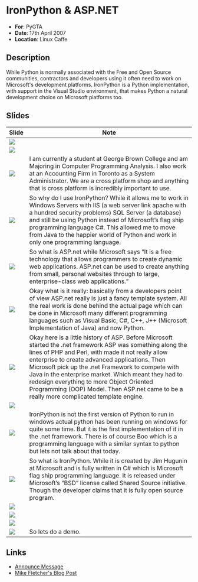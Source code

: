 # IronPython & ASP.NET

* **For**: PyGTA
* **Date**: 17th April 2007
* **Location**: Linux Caffe

## Description

While Python is normally associated with the Free and Open Source communities, contractors and developers using it often need to work on Microsoft's development platforms. IronPython is a Python implementation, with support in the Visual Studio environment, that makes Python a natural development choice on Microsoft platforms too.

## Slides

| Slide | Note |
| ----- | ---- |
| ![](slides/PyGTA_Presentation-IronPython_and_ASP.001.png) | |
| ![](slides/PyGTA_Presentation-IronPython_and_ASP.002.png) | |
| ![](slides/PyGTA_Presentation-IronPython_and_ASP.003.png) | I am currently a student at George Brown College and am Majoring in Computer Programming Analysis. I also work at an Accounting Firm in Toronto as a System Administrator. We are a cross platform shop and anything that is cross platform is incredibly important to use. |
| ![](slides/PyGTA_Presentation-IronPython_and_ASP.004.png) | So why do I use IronPython? While it allows me to work in Windows Servers with IIS (a web server link apache with a hundred security problems) SQL Server (a database) and still be using Python instead of Microsoft&rsquo;s flag ship programming language C#. This allowed me to move from Java to the happier world of Python and work in only one programming language. |
| ![](slides/PyGTA_Presentation-IronPython_and_ASP.005.png) | So what is ASP.net while Microsoft says &ldquo;It is a free technology that allows programmers to create dynamic web applications. ASP.net can be used to create anything from small, personal websites through to large, enterprise-class web applications.&rdquo; |
| ![](slides/PyGTA_Presentation-IronPython_and_ASP.006.png) | Okay what is it really: basically from a developers point of view ASP.net really is just a fancy template system. All the real work is done behind the actual page which can be done in Microsoft many different programming languages such as Visual Basic, C#, C++, J++ (Microsoft Implementation of Java) and now Python. |
| ![](slides/PyGTA_Presentation-IronPython_and_ASP.007.png) | Okay here is a little history of ASP. Before Microsoft started the .net framework ASP was something along the lines of PHP and Perl, with made it not really allow enterprise to create advanced applications. Then Microsoft pick up the .net Framework to compete with Java in the enterprise market. Which meant they had to redesign everything to more Object Oriented Programming (OOP) Model. Then ASP.net came to be a really more complicated template engine. |
| ![](slides/PyGTA_Presentation-IronPython_and_ASP.008.png) | |
| ![](slides/PyGTA_Presentation-IronPython_and_ASP.009.png) | IronPython is not the first version of Python to run in windows actual python has been running on windows for quite some time. But it is the first implementation of it in the .net framework. There is of course Boo which is a programming language with a similar syntax to python but lets not talk about that today. |
| ![](slides/PyGTA_Presentation-IronPython_and_ASP.010.png) | So what is IronPython. While it is created by Jim Hugunin at Microsoft and is fully written in C# which is Microsoft flag ship programming language. It is released under Microsoft&rsquo;s &ldquo;BSD&rdquo; license called Shared Source initiative. Though the developer claims that it is fully open source program. |
| ![](slides/PyGTA_Presentation-IronPython_and_ASP.011.png) | |
| ![](slides/PyGTA_Presentation-IronPython_and_ASP.012.png) | |
| ![](slides/PyGTA_Presentation-IronPython_and_ASP.013.png) | |
| ![](slides/PyGTA_Presentation-IronPython_and_ASP.014.png) | So lets do a demo. |

## Links

* [Announce Message](https://mail.python.org/pipermail/python-announce-list/2007-April/005766.html)
* [Mike Fletcher's Blog Post](http://blog.vrplumber.com/b/2007/04/17/python-in-a-strange/)
